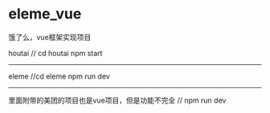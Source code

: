 # eleme_vue
饿了么，vue框架实现项目

houtai // cd houtai  npm start

****************************

eleme  //cd eleme  npm run dev

****************
里面附带的美团的项目也是vue项目，但是功能不完全
// npm run dev

